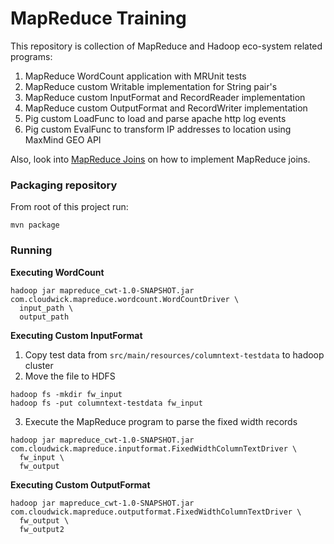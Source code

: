 # MapReduce Training

This repository is collection of MapReduce and Hadoop eco-system related programs:

1. MapReduce WordCount application with MRUnit tests
2. MapReduce custom Writable implementation for String pair's
3. MapReduce custom InputFormat and RecordReader implementation
4. MapReduce custom OutputFormat and RecordWriter implementation
5. Pig custom LoadFunc to load and parse apache http log events
6. Pig custom EvalFunc to transform IP addresses to location using MaxMind GEO API

Also, look into [MapReduce Joins](https://github.com/ashrithr/mapreduce_joins) on how to implement
MapReduce joins.
 
### Packaging repository

From root of this project run:

```
mvn package
```

### Running

**Executing WordCount**

```
hadoop jar mapreduce_cwt-1.0-SNAPSHOT.jar com.cloudwick.mapreduce.wordcount.WordCountDriver \
  input_path \
  output_path
```

**Executing Custom InputFormat**

1. Copy test data from `src/main/resources/columntext-testdata` to hadoop cluster
2. Move the file to HDFS

  ```
  hadoop fs -mkdir fw_input
  hadoop fs -put columntext-testdata fw_input
  ```

3. Execute the MapReduce program to parse the fixed width records

  ```
  hadoop jar mapreduce_cwt-1.0-SNAPSHOT.jar com.cloudwick.mapreduce.inputformat.FixedWidthColumnTextDriver \
    fw_input \
    fw_output
  ```

**Executing Custom OutputFormat**

  ```
  hadoop jar mapreduce_cwt-1.0-SNAPSHOT.jar com.cloudwick.mapreduce.outputformat.FixedWidthColumnTextDriver \
    fw_output \
    fw_output2
  ```